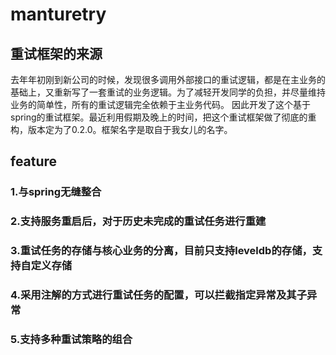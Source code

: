 # manturetry
## 重试框架的来源
去年年初刚到新公司的时候，发现很多调用外部接口的重试逻辑，都是在主业务的基础上，又重新写了一套重试的业务逻辑。为了减轻开发同学的负担，并尽量维持业务的简单性，所有的重试逻辑完全依赖于主业务代码。
因此开发了这个基于spring的重试框架。最近利用假期及晚上的时间，把这个重试框架做了彻底的重构，版本定为了0.2.0。框架名字是取自于我女儿的名字。
## feature
### 1.与spring无缝整合
### 2.支持服务重启后，对于历史未完成的重试任务进行重建
### 3.重试任务的存储与核心业务的分离，目前只支持leveldb的存储，支持自定义存储
### 4.采用注解的方式进行重试任务的配置，可以拦截指定异常及其子异常
### 5.支持多种重试策略的组合
